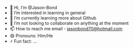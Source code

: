 - 👋 Hi, I’m @Jason-Bond
- 👀 I’m interested in learning in general
- 🌱 I’m currently learning more about Github
- 💞️ I’m not looking to collaborate on anything at the moment
- 📫 How to reach me email - jasonbond70@hotmail.com
- 😄 Pronouns: Him/He
- ⚡ Fun fact: ...

<!---
Jason-Bond/Jason-Bond is a ✨ special ✨ repository because its `README.md` (this file) appears on your GitHub profile.
You can click the Preview link to take a look at your changes.
--->
